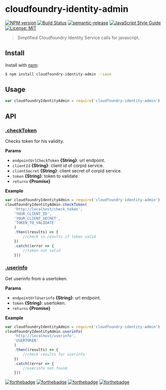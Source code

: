 # cloudfoundry-identity-admin
[![NPM version](https://img.shields.io/npm/v/cloudfoundry-identity-admin.svg?style=flat)](https://www.npmjs.com/package/cloudfoundry-identity-admin)
[![Build Status](https://travis-ci.org/swisscom/cloudfoundry-identity-admin.svg?branch=master)](https://travis-ci.org/swisscom/cloudfoundry-identity-admin)
[![semantic-release](https://img.shields.io/badge/%20%20%F0%9F%93%A6%F0%9F%9A%80-semantic--release-e10079.svg)](https://github.com/semantic-release/semantic-release)
[![JavaScript Style Guide](https://img.shields.io/badge/code_style-standard-brightgreen.svg)](https://standardjs.com)
[![License: MIT](https://img.shields.io/badge/License-MIT-yellow.svg)](https://opensource.org/licenses/MIT)

> Simplified Cloudfoundry Identity Service calls for javascript.

## Install

Install with [npm](https://www.npmjs.com/):

```sh
$ npm install cloudfoundry-identity-admin --save
```

## Usage

```js
var cloudfoundryIdentityAdmin = require('cloudfoundry-identity-admin');
```

## API

### [.checkToken](./src/checkToken/checkToken.js)

Checks token for his validity.

**Params**

* `endpointUrlCheckToken` **{String}**: url endpoint.
* `clientId` **{String}**: client id of corpid service.
* `clientSecret` **{String}**: client secret of corpid service.
* `token` **{String}**: token to validate.
* `returns` **{Promise}**

**Example**

```js
var cloudfoundryIdentityAdmin = require('cloudfoundry-identity-admin');
cloudfoundryIdentityAdmin.checkToken(
    'http://localhost/check_token',
    'YOUR_CLIENT_ID',
    'YOUR_CLIENT_SECRET',
    'TOKEN_TO_VALIDATE'
    )
    .then((results) => {
        //check in results if token valid
    })
    .catch((error => {
        //token not valid
    }))
```

### [.userinfo](./src/userinfo/userinfo.js)

Get userinfo from a usertoken.

**Params**

* `endpointUrlUserinfo` **{String}**: url endpoint.
* `token` **{String}**: usertoken.
* `returns` **{Promise}**

**Example**

```js
var cloudfoundryIdentityAdmin = require('cloudfoundry-identity-admin');
cloudfoundryIdentityAdmin.userinfo(
    'http://localhost/userinfo',
    'USERTOKEN'
    )
    .then((results) => {
        //check results for userinfo
    })
    .catch((error => {
        //userinfo not found
    }))
```

[![forthebadge](https://forthebadge.com/images/badges/built-with-grammas-recipe.svg)](https://forthebadge.com)
[![forthebadge](https://forthebadge.com/images/badges/made-with-javascript.svg)](https://forthebadge.com)
[![forthebadge](https://forthebadge.com/images/badges/powered-by-water.svg)](https://forthebadge.com)
[![forthebadge](https://forthebadge.com/images/badges/certified-snoop-lion.svg)](https://forthebadge.com)